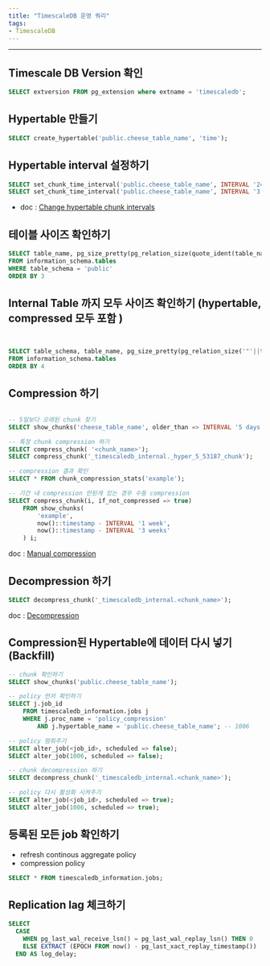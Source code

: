 ```yaml
---
title: "TimescaleDB 운영 쿼리"
tags:
- TimescaleDB
---
```

---
## Timescale DB Version 확인
```sql
SELECT extversion FROM pg_extension where extname = 'timescaledb';
```

## Hypertable 만들기
```sql
SELECT create_hypertable('public.cheese_table_name', 'time');
```

## Hypertable interval 설정하기
```sql
SELECT set_chunk_time_interval('public.cheese_table_name', INTERVAL '24 hours');
SELECT set_chunk_time_interval('public.cheese_table_name', INTERVAL '3 days');
```
- doc : [Change hypertable chunk intervals](https://docs.timescale.com/timescaledb/latest/how-to-guides/hypertables/change-chunk-intervals/#change-the-chunk-interval-length-on-an-existing-hypertable)

## 테이블 사이즈 확인하기 
```sql
SELECT table_name, pg_size_pretty(pg_relation_size(quote_ident(table_name))) , pg_relation_size(quote_ident(table_name)) 
FROM information_schema.tables 
WHERE table_schema = 'public' 
ORDER BY 3 
```

## Internal Table 까지 모두 사이즈 확인하기 (hypertable, compressed 모두 포함 )
```sql


SELECT table_schema, table_name, pg_size_pretty(pg_relation_size('"'||table_schema||'"."'||table_name||'"')) , pg_relation_size('"'||table_schema||'"."'||table_name||'"') 
FROM information_schema.tables 
ORDER BY 4
```

## Compression 하기
```sql

-- 5일보다 오래된 chunk 찾기 
SELECT show_chunks('cheese_table_name', older_than => INTERVAL '5 days');

-- 특정 chunk compression 하기 
SELECT compress_chunk( '<chunk_name>');
SELECT compress_chunk('_timescaledb_internal._hyper_5_53187_chunk');

-- compression 결과 확인 
SELECT * FROM chunk_compression_stats('example');

-- 기간 내 compression 안된게 있는 경우 수동 compression 
SELECT compress_chunk(i, if_not_compressed => true)
    FROM show_chunks(
        'example',
        now()::timestamp - INTERVAL '1 week',
        now()::timestamp - INTERVAL '3 weeks'
    ) i;

```

doc : [Manual compression](https://docs.timescale.com/timescaledb/latest/how-to-guides/compression/manually-compress-chunks/)

## Decompression 하기
```sql
SELECT decompress_chunk('_timescaledb_internal.<chunk_name>');
```

doc : [Decompression](https://docs.timescale.com/timescaledb/latest/how-to-guides/compression/decompress-chunks/)[](https://docs.timescale.com/timescaledb/latest/how-to-guides/compression/decompress-chunks/)

## Compression된 Hypertable에 데이터 다시 넣기 (Backfill)
```sql
-- chunk 확인하기 
SELECT show_chunks('public.cheese_table_name'); 

-- policy 먼저 확인하기 
SELECT j.job_id
    FROM timescaledb_information.jobs j
    WHERE j.proc_name = 'policy_compression'
        AND j.hypertable_name = 'public.cheese_table_name'; -- 1006

-- policy 멈춰주기 
SELECT alter_job(<job_id>, scheduled => false);
SELECT alter_job(1006, scheduled => false);

-- chunk decompression 하기 
SELECT decompress_chunk('_timescaledb_internal.<chunk_name>');

-- policy 다시 활성화 시켜주기
SELECT alter_job(<job_id>, scheduled => true);
SELECT alter_job(1006, scheduled => true);
```

## 등록된 모든 job 확인하기 
- refresh continous aggregate policy
- compression policy 
```sql
SELECT * FROM timescaledb_information.jobs;
```

## Replication lag 체크하기 
```sql
SELECT 
  CASE 
    WHEN pg_last_wal_receive_lsn() = pg_last_wal_replay_lsn() THEN 0
    ELSE EXTRACT (EPOCH FROM now() - pg_last_xact_replay_timestamp()) 
  END AS log_delay;
```

